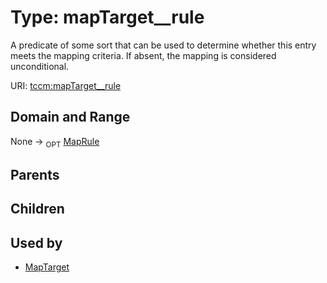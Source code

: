 
# Type: mapTarget__rule


A predicate of some sort that can be used to determine whether this entry meets the mapping criteria. If
absent, the mapping is considered unconditional.

URI: [tccm:mapTarget__rule](https://hotecosystem.org/tccm/mapTarget__rule)


## Domain and Range

None ->  <sub>OPT</sub> [MapRule](MapRule.md)

## Parents


## Children


## Used by

 * [MapTarget](MapTarget.md)

